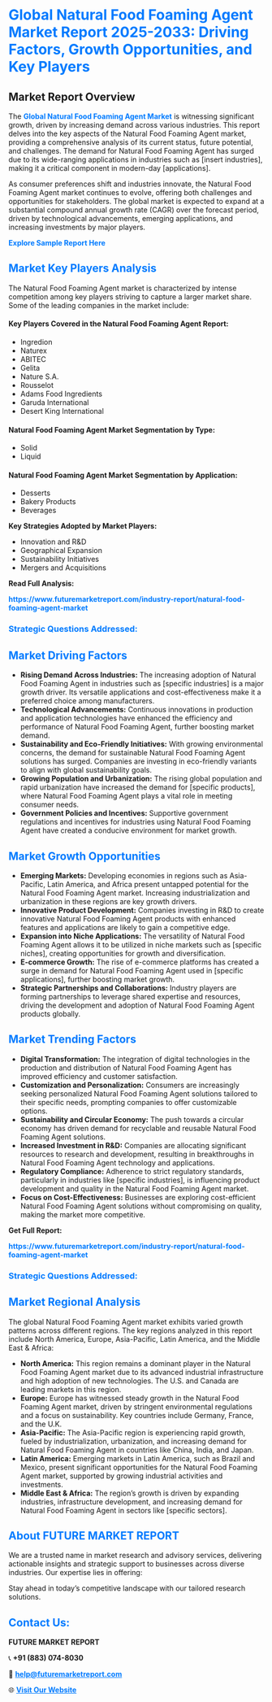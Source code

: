 <h1 style="color: #007BFF;">Global Natural Food Foaming Agent Market Report 2025-2033: Driving Factors, Growth Opportunities, and Key Players</h1>

<section id="overview">
<h2>Market Report Overview</h2>
<p>The <a href="https://www.futuremarketreport.com/industry-report/natural-food-foaming-agent-market" style="color: #007BFF; text-decoration: none;"><strong>Global Natural Food Foaming Agent Market</strong></a> is witnessing significant growth, driven by increasing demand across various industries. This report delves into the key aspects of the Natural Food Foaming Agent market, providing a comprehensive analysis of its current status, future potential, and challenges. The demand for Natural Food Foaming Agent has surged due to its wide-ranging applications in industries such as [insert industries], making it a critical component in modern-day [applications].</p>
<p>As consumer preferences shift and industries innovate, the Natural Food Foaming Agent market continues to evolve, offering both challenges and opportunities for stakeholders. The global market is expected to expand at a substantial compound annual growth rate (CAGR) over the forecast period, driven by technological advancements, emerging applications, and increasing investments by major players.</p>
</section>

<section id="overview">
<p><a href="https://www.futuremarketreport.com/request-sample/reportId=85647" style="color: #007BFF; text-decoration: none;"><strong>Explore Sample Report Here</strong></a></p>
</section>

<section id="key-players">
<h2 style="color: #007BFF;">Market Key Players Analysis</h2>
<p>The Natural Food Foaming Agent market is characterized by intense competition among key players striving to capture a larger market share. Some of the leading companies in the market include:</p>
<h4>Key Players Covered in the Natural Food Foaming Agent Report:</h4>
<ul><li>Ingredion</li><li>Naturex</li><li>ABITEC</li><li>Gelita</li><li>Nature S.A.</li><li>Rousselot</li><li>Adams Food Ingredients</li><li>Garuda International</li><li>Desert King International</li></ul>
<h4>Natural Food Foaming Agent Market Segmentation by Type:</h4>
<ul><li>Solid</li><li>Liquid</li></ul>

<h4>Natural Food Foaming Agent Market Segmentation by Application:</h4>
<ul><li>Desserts</li><li>Bakery Products</li><li>Beverages</li></ul>
<p><strong>Key Strategies Adopted by Market Players:</strong></p>
<ul>
<li>Innovation and R&D</li>
<li>Geographical Expansion</li>
<li>Sustainability Initiatives</li>
<li>Mergers and Acquisitions</li>
</ul>
</section>

<section>
<p><strong>Read Full Analysis: </strong></p><a href="https://www.futuremarketreport.com/industry-report/natural-food-foaming-agent-market" style="color: #007BFF; text-decoration: none;"><strong>https://www.futuremarketreport.com/industry-report/natural-food-foaming-agent-market</strong></a>
<h3 style="color: #007BFF;">Strategic Questions Addressed:</h3>
</section>

<section id="driving-factors">
<h2 style="color: #007BFF;">Market Driving Factors</h2>
<ul>
<li><strong>Rising Demand Across Industries:</strong> The increasing adoption of Natural Food Foaming Agent in industries such as [specific industries] is a major growth driver. Its versatile applications and cost-effectiveness make it a preferred choice among manufacturers.</li>
<li><strong>Technological Advancements:</strong> Continuous innovations in production and application technologies have enhanced the efficiency and performance of Natural Food Foaming Agent, further boosting market demand.</li>
<li><strong>Sustainability and Eco-Friendly Initiatives:</strong> With growing environmental concerns, the demand for sustainable Natural Food Foaming Agent solutions has surged. Companies are investing in eco-friendly variants to align with global sustainability goals.</li>
<li><strong>Growing Population and Urbanization:</strong> The rising global population and rapid urbanization have increased the demand for [specific products], where Natural Food Foaming Agent plays a vital role in meeting consumer needs.</li>
<li><strong>Government Policies and Incentives:</strong> Supportive government regulations and incentives for industries using Natural Food Foaming Agent have created a conducive environment for market growth.</li>
</ul>
</section>

<section id="growth-opportunities">
<h2 style="color: #007BFF;">Market Growth Opportunities</h2>
<ul>
<li><strong>Emerging Markets:</strong> Developing economies in regions such as Asia-Pacific, Latin America, and Africa present untapped potential for the Natural Food Foaming Agent market. Increasing industrialization and urbanization in these regions are key growth drivers.</li>
<li><strong>Innovative Product Development:</strong> Companies investing in R&D to create innovative Natural Food Foaming Agent products with enhanced features and applications are likely to gain a competitive edge.</li>
<li><strong>Expansion into Niche Applications:</strong> The versatility of Natural Food Foaming Agent allows it to be utilized in niche markets such as [specific niches], creating opportunities for growth and diversification.</li>
<li><strong>E-commerce Growth:</strong> The rise of e-commerce platforms has created a surge in demand for Natural Food Foaming Agent used in [specific applications], further boosting market growth.</li>
<li><strong>Strategic Partnerships and Collaborations:</strong> Industry players are forming partnerships to leverage shared expertise and resources, driving the development and adoption of Natural Food Foaming Agent products globally.</li>
</ul>
</section>

<section id="trending-factors">
<h2 style="color: #007BFF;">Market Trending Factors</h2>
<ul>
<li><strong>Digital Transformation:</strong> The integration of digital technologies in the production and distribution of Natural Food Foaming Agent has improved efficiency and customer satisfaction.</li>
<li><strong>Customization and Personalization:</strong> Consumers are increasingly seeking personalized Natural Food Foaming Agent solutions tailored to their specific needs, prompting companies to offer customizable options.</li>
<li><strong>Sustainability and Circular Economy:</strong> The push towards a circular economy has driven demand for recyclable and reusable Natural Food Foaming Agent solutions.</li>
<li><strong>Increased Investment in R&D:</strong> Companies are allocating significant resources to research and development, resulting in breakthroughs in Natural Food Foaming Agent technology and applications.</li>
<li><strong>Regulatory Compliance:</strong> Adherence to strict regulatory standards, particularly in industries like [specific industries], is influencing product development and quality in the Natural Food Foaming Agent market.</li>
<li><strong>Focus on Cost-Effectiveness:</strong> Businesses are exploring cost-efficient Natural Food Foaming Agent solutions without compromising on quality, making the market more competitive.</li>
</ul>
</section>

<section>
<p><strong>Get Full Report: </strong></p><a href="https://www.futuremarketreport.com/industry-report/natural-food-foaming-agent-market" style="color: #007BFF; text-decoration: none;"><strong>https://www.futuremarketreport.com/industry-report/natural-food-foaming-agent-market</strong></a>
<h3 style="color: #007BFF;">Strategic Questions Addressed:</h3>
</section>


<section id="regional-analysis">
<h2 style="color: #007BFF;">Market Regional Analysis</h2>
<p>The global Natural Food Foaming Agent market exhibits varied growth patterns across different regions. The key regions analyzed in this report include North America, Europe, Asia-Pacific, Latin America, and the Middle East & Africa:</p>
<ul>
<li><strong>North America:</strong> This region remains a dominant player in the Natural Food Foaming Agent market due to its advanced industrial infrastructure and high adoption of new technologies. The U.S. and Canada are leading markets in this region.</li>
<li><strong>Europe:</strong> Europe has witnessed steady growth in the Natural Food Foaming Agent market, driven by stringent environmental regulations and a focus on sustainability. Key countries include Germany, France, and the U.K.</li>
<li><strong>Asia-Pacific:</strong> The Asia-Pacific region is experiencing rapid growth, fueled by industrialization, urbanization, and increasing demand for Natural Food Foaming Agent in countries like China, India, and Japan.</li>
<li><strong>Latin America:</strong> Emerging markets in Latin America, such as Brazil and Mexico, present significant opportunities for the Natural Food Foaming Agent market, supported by growing industrial activities and investments.</li>
<li><strong>Middle East & Africa:</strong> The region’s growth is driven by expanding industries, infrastructure development, and increasing demand for Natural Food Foaming Agent in sectors like [specific sectors].</li>
</ul>
</section>

<footer>
<h2 style="color: #007BFF;">About FUTURE MARKET REPORT</h2>
<p>We are a trusted name in market research and advisory services, delivering actionable insights and strategic support to businesses across diverse industries. Our expertise lies in offering:</p>

<p>Stay ahead in today’s competitive landscape with our tailored research solutions.</p>

<h2 style="color: #007BFF;">Contact Us:</h2>
<p><strong>FUTURE MARKET REPORT</strong></p>
<p>📞 <strong>+91 (883) 074-8030</strong></p>
<p>📧 <strong><a href="mailto:help@futuremarketreport.com" style="color: #007BFF;">help@futuremarketreport.com</a></strong></p>
<p>🌐 <strong><a href="https://www.futuremarketreport.com/" style="color: #007BFF;">Visit Our Website</a></strong></p>
</footer>
